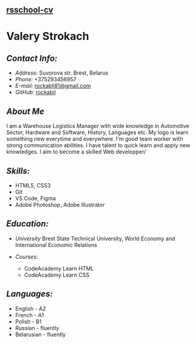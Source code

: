 ## [rsschool-cv](https://rockabil.github.io/rsschool-cv/cv)

# Valery Strokach

## **_Contact Info:_**

- _Address:_ Suvorova str. Brest, Belarus
- _Phone:_ +375293456957
- _E-mail:_ [rockabil81@gmail.com](rockabil81@gmail.com)
- _GitHub:_ [rockabil](https://github/rockabil)

## **_About Me_**

I am a Warehouse Logistics Manager with wide knowledge in Automotive Sector, Hardware and Software, History, Languages etc.
My logo is learn something new everytime and everywhere. I'm good team worker with strong communication abilities. I have talent to quick learn and apply new knowledges.
I aim to become a skilled Web developper/

## **_Skills:_**

- HTML5, CSS3
- Git
- VS Code, Figma
- Adobe Photoshop, Adobe Illustrator

## **_Education:_**

- _University_ Brest State Technical University, World Economy and International Economic Relations
- _Courses_:

  - CodeAcademy Learn HTML
  - CodeAcademy Learn CSS

## **_Languages:_**

- English - A2
- French - A1
- Polish - B1
- Russian - fluently
- Belarusian - fluently
